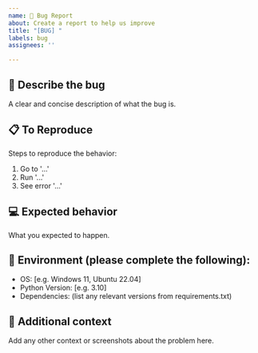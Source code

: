 ```yaml
---
name: 🐛 Bug Report
about: Create a report to help us improve
title: "[BUG] "
labels: bug
assignees: ''

---
```


## 🐞 Describe the bug
A clear and concise description of what the bug is.

## 📋 To Reproduce
Steps to reproduce the behavior:
1. Go to '...'
2. Run '...'
3. See error '...'

## 💻 Expected behavior
What you expected to happen.

## 🧪 Environment (please complete the following):
- OS: [e.g. Windows 11, Ubuntu 22.04]
- Python Version: [e.g. 3.10]
- Dependencies: (list any relevant versions from requirements.txt)

## 📝 Additional context
Add any other context or screenshots about the problem here.
